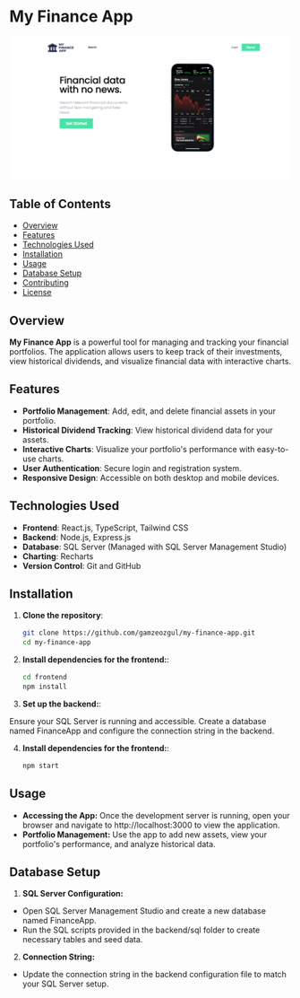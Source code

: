 # My Finance App

[![My Finance App Screenshot](./homepage.png)](./assets/images/homepage.png)

## Table of Contents

- [Overview](#overview)
- [Features](#features)
- [Technologies Used](#technologies-used)
- [Installation](#installation)
- [Usage](#usage)
- [Database Setup](#database-setup)
- [Contributing](#contributing)
- [License](#license)

## Overview

**My Finance App** is a powerful tool for managing and tracking your financial portfolios. The application allows users to keep track of their investments, view historical dividends, and visualize financial data with interactive charts.

## Features

- **Portfolio Management**: Add, edit, and delete financial assets in your portfolio.
- **Historical Dividend Tracking**: View historical dividend data for your assets.
- **Interactive Charts**: Visualize your portfolio's performance with easy-to-use charts.
- **User Authentication**: Secure login and registration system.
- **Responsive Design**: Accessible on both desktop and mobile devices.

## Technologies Used

- **Frontend**: React.js, TypeScript, Tailwind CSS
- **Backend**: Node.js, Express.js
- **Database**: SQL Server (Managed with SQL Server Management Studio)
- **Charting**: Recharts
- **Version Control**: Git and GitHub

## Installation

1. **Clone the repository**:

   ```bash
   git clone https://github.com/gamzeozgul/my-finance-app.git
   cd my-finance-app

2. **Install dependencies for the frontend:**:

   ```bash
   cd frontend
   npm install

3. **Set up the backend:**:

Ensure your SQL Server is running and accessible. Create a database named FinanceApp and configure the connection string in the backend.

4. **Install dependencies for the frontend:**:

   ```bash
   npm start
   
## Usage

- **Accessing the App:** Once the development server is running, open your browser and navigate to http://localhost:3000 to view the application.
- **Portfolio Management:** Use the app to add new assets, view your portfolio's performance, and analyze historical data.

## Database Setup

1. **SQL Server Configuration:**

- Open SQL Server Management Studio and create a new database named FinanceApp.
- Run the SQL scripts provided in the backend/sql folder to create necessary tables and seed data.

2. **Connection String:**

- Update the connection string in the backend configuration file to match your SQL Server setup.

